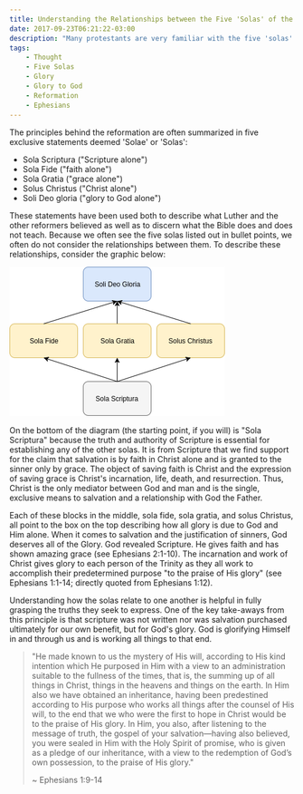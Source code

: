 ```yaml
---
title: Understanding the Relationships between the Five 'Solas' of the Reformation.
date: 2017-09-23T06:21:22-03:00
description: "Many protestants are very familiar with the five 'solas' of the Reformation, but do you understand how they relate with one another?"
tags:
    - Thought
    - Five Solas
    - Glory
    - Glory to God
    - Reformation
    - Ephesians
---
```


The principles behind the reformation are often summarized in five exclusive statements deemed 'Solae' or 'Solas':

- Sola Scriptura ("Scripture alone")
- Sola Fide ("faith alone")
- Sola Gratia ("grace alone")
- Solus Christus ("Christ alone")
- Soli Deo gloria ("glory to God alone")

These statements have been used both to describe what Luther and the other reformers believed as well as to discern what the Bible does and does not teach. Because we often see the five solas listed out in bullet points, we often do not consider the relationships between them. To describe these relationships, consider the graphic below:

![How the five solae relate to one another](../../static/images/five-solae.png)

On the bottom of the diagram (the starting point, if you will) is "Sola Scriptura" because the truth and authority of Scripture is essential for establishing any of the other solas. It is from Scripture that we find support for the claim that salvation is by faith in Christ alone and is granted to the sinner only by grace. The object of saving faith is Christ and the expression of saving grace is Christ's incarnation, life, death, and resurrection. Thus, Christ is the only mediator between God and man and is the single, exclusive means to salvation and a relationship with God the Father.

Each of these blocks in the middle, sola fide, sola gratia, and solus Christus, all point to the box on the top describing how all glory is due to God and Him alone. When it comes to salvation and the justification of sinners, God deserves all of the Glory. God revealed Scripture. He gives faith and has shown amazing grace (see Ephesians 2:1-10). The incarnation and work of Christ gives glory to each person of the Trinity as they all work to accomplish their predetermined purpose "to the praise of His glory" (see Ephesians 1:1-14; directly quoted from Ephesians 1:12).

Understanding how the solas relate to one another is helpful in fully grasping the truths they seek to express. One of the key take-aways from this principle is that scripture was not written nor was salvation purchased ultimately for our own benefit, but for God's glory. God is glorifying Himself in and through us and is working all things to that end.

> "He made known to us the mystery of His will, according to His kind intention which He purposed in Him with a view to an administration suitable to the fullness of the times, that is, the summing up of all things in Christ, things in the heavens and things on the earth. In Him also we have obtained an inheritance, having been predestined according to His purpose who works all things after the counsel of His will, to the end that we who were the first to hope in Christ would be to the praise of His glory. In Him, you also, after listening to the message of truth, the gospel of your salvation—having also believed, you were sealed in Him with the Holy Spirit of promise, who is given as a pledge of our inheritance, with a view to the redemption of God’s own possession, to the praise of His glory."
> 
> ~ Ephesians 1:9-14
